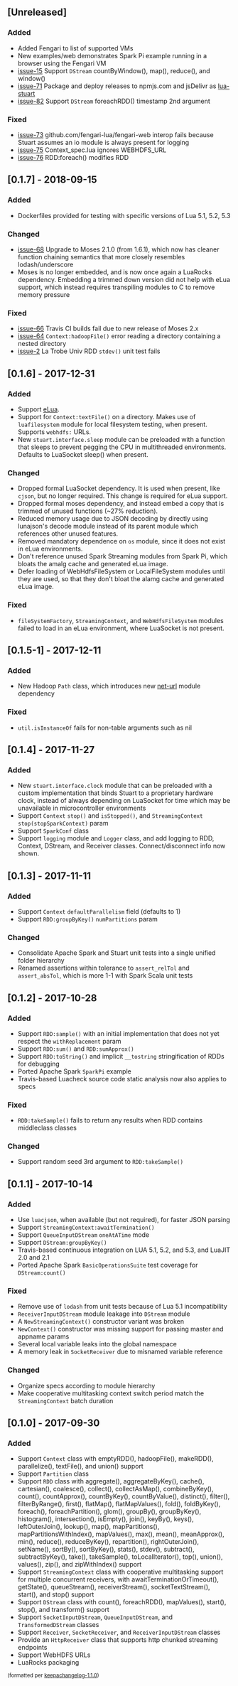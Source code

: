 ## [Unreleased]
### Added
- Added Fengari to list of supported VMs
- New examples/web demonstrates Spark Pi example running in a browser using the Fengari VM
- [issue-15](https://github.com/BixData/stuart/issues/15) Support `DStream` countByWindow(), map(), reduce(), and window()
- [issue-71](https://github.com/BixData/stuart/issues/71) Package and deploy releases to npmjs.com and jsDelivr as [lua-stuart](https://www.npmjs.com/package/lua-stuart)
- [issue-82](https://github.com/BixData/stuart/issues/82) Support `DStream` foreachRDD() timestamp 2nd argument

### Fixed
- [issue-73](https://github.com/BixData/stuart/issues/73) github.com/fengari-lua/fengari-web interop fails because Stuart assumes an io module is always present for logging
- [issue-75](https://github.com/BixData/stuart/issues/75) Context\_spec.lua ignores WEBHDFS_URL
- [issue-76](https://github.com/BixData/stuart/issues/76) RDD:foreach() modifies RDD

## [0.1.7] - 2018-09-15
### Added
- Dockerfiles provided for testing with specific versions of Lua 5.1, 5.2, 5.3

### Changed
- [issue-68](https://github.com/BixData/stuart/issues/68) Upgrade to Moses 2.1.0 (from 1.6.1), which now has cleaner function chaining semantics that more closely resembles lodash/underscore
- Moses is no longer embedded, and is now once again a LuaRocks dependency. Embedding a trimmed down version did not help with eLua support, which instead requires transpiling modules to C to remove memory pressure

### Fixed
- [issue-66](https://github.com/BixData/stuart/issues/66) Travis CI builds fail due to new release of Moses 2.x
- [issue-64](https://github.com/BixData/stuart/issues/64) `Context:hadoopFile()` error reading a directory containing a nested directory
- [issue-2](https://github.com/BixData/stuart/issues/2) La Trobe Univ RDD `stdev()` unit test fails

## [0.1.6] - 2017-12-31
### Added
- Support [eLua](http://www.eluaproject.net).
- Support for `Context:textFile()` on a directory. Makes use of `luafilesystem` module for local filesystem testing, when present. Supports `webhdfs:` URLs.
- New `stuart.interface.sleep` module can be preloaded with a function that sleeps to prevent pegging the CPU in multithreaded environments. Defaults to LuaSocket sleep() when present.

### Changed
- Dropped formal LuaSocket dependency. It is used when present, like `cjson`, but no longer required. This change is required for eLua support.
- Dropped formal moses dependency, and instead embed a copy that is trimmed of unused functions (~27% reduction).
- Reduced memory usage due to JSON decoding by directly using lunajson's decode module instead of its parent module which references other unused features.
- Removed mandatory dependence on `os` module, since it does not exist in eLua environments.
- Don't reference unused Spark Streaming modules from Spark Pi, which bloats the amalg cache and generated eLua image.
- Defer loading of WebHdfsFileSystem or LocalFileSystem modules until they are used, so that they don't bloat the alamg cache and generated eLua image.

### Fixed
- `fileSystemFactory`, `StreamingContext`, and `WebHdfsFileSystem` modules failed to load in an eLua environment, where LuaSocket is not present.

## [0.1.5-1] - 2017-12-11
### Added
- New Hadoop `Path` class, which introduces new [net-url](https://luarocks.org/modules/golgote/net-url) module dependency

### Fixed
- `util.isInstanceOf` fails for non-table arguments such as nil

## [0.1.4] - 2017-11-27
### Added
- New `stuart.interface.clock` module that can be preloaded with a custom implementation that binds Stuart to a proprietary hardware clock, instead of always depending on LuaSocket for time which may be unavailable in microcontroller environments
- Support `Context` `stop()` and `isStopped()`, and `StreamingContext` `stop(stopSparkContext)` param
- Support `SparkConf` class
- Support `logging` module and `Logger` class, and add logging to RDD, Context, DStream, and Receiver classes. Connect/disconnect info now shown.

## [0.1.3] - 2017-11-11
### Added
- Support `Context` `defaultParallelism` field (defaults to 1)
- Support `RDD:groupByKey()` `numPartitions` param

### Changed
- Consolidate Apache Spark and Stuart unit tests into a single unified folder hierarchy
- Renamed assertions within tolerance to `assert_relTol` and `assert_absTol`, which is more 1-1 with Spark Scala unit tests

## [0.1.2] - 2017-10-28
### Added
- Support `RDD:sample()` with an initial implementation that does not yet respect the `withReplacement` param
- Support `RDD:sum()` and `RDD:sumApprox()`
- Support `RDD:toString()` and implicit `__tostring` stringification of RDDs for debugging
- Ported Apache Spark `SparkPi` example
- Travis-based Luacheck source code static analysis now also applies to specs

### Fixed
- `RDD:takeSample()` fails to return any results when RDD contains middleclass classes

### Changed
- Support random seed 3rd argument to `RDD:takeSample()`

## [0.1.1] - 2017-10-14
### Added
- Use `luacjson`, when available (but not required), for faster JSON parsing
- Support `StreamingContext:awaitTermination()`
- Support `QueueInputDStream` `oneAtATime` mode
- Support `DStream:groupByKey()`
- Travis-based continuous integration on LUA 5.1, 5.2, and 5.3, and LuaJIT 2.0 and 2.1
- Ported Apache Spark `BasicOperationsSuite` test coverage for `DStream:count()`

### Fixed
- Remove use of `lodash` from unit tests because of Lua 5.1 incompatibility
- `ReceiverInputDStream` module leakage into `DStream` module
- A `NewStreamingContext()` constructor variant was broken
- `NewContext()` constructor was missing support for passing master and appname params
- Several local variable leaks into the global namespace
- A memory leak in `SocketReceiver` due to misnamed variable reference

### Changed
- Organize specs according to module hierarchy
- Make cooperative multitasking context switch period match the `StreamingContext` batch duration

## [0.1.0] - 2017-09-30
### Added
- Support `Context` class with emptyRDD(), hadoopFile(), makeRDD(), parallelize(), textFile(), and union() support
- Support `Partition` class
- Support `RDD` class with aggregate(), aggregateByKey(), cache(), cartesian(), coalesce(), collect(), collectAsMap(), combineByKey(), count(), countApprox(), countByKey(),
countByValue(), distinct(), filter(), filterByRange(), first(), flatMap(), flatMapValues(), fold(), foldByKey(), foreach(), foreachPartition(), glom(), groupBy(), groupByKey(), histogram(), intersection(), isEmpty(), join(), keyBy(), keys(), leftOuterJoin(), lookup(), map(), mapPartitions(), mapPartitionsWithIndex(), mapValues(), max(), mean(), meanApprox(), min(), reduce(), reduceByKey(), repartition(), rightOuterJoin(), setName(), sortBy(), sortByKey(), stats(), stdev(), subtract(), subtractByKey(), take(), takeSample(), toLocalIterator(), top(), union(), values(), zip(), and zipWithIndex() support
- Support `StreamingContext` class with cooperative multitasking support for multiple concurrent receivers, with awaitTerminationOrTimeout(), getState(), queueStream(), receiverStream(), socketTextStream(), start(), and stop() support
- Support `DStream` class with count(), foreachRDD(), mapValues(), start(), stop(), and transform() support
- Support `SocketInputDStream`, `QueueInputDStream`, and `TransformedDStream` classes
- Support `Receiver`, `SocketReceiver`, and `ReceiverInputDStream` classes
- Provide an `HttpReceiver` class that supports http chunked streaming endpoints
- Support WebHDFS URLs
- LuaRocks packaging

<small>(formatted per [keepachangelog-1.1.0](http://keepachangelog.com/en/1.0.0/))</small>
